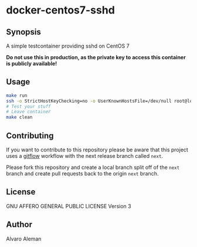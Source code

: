 # docker-centos7-sshd

## Synopsis

A simple testcontainer providing sshd on CentOS 7

**Do __not__ use this in production, as the private key to access this container is publicly available!**

## Usage

```bash
make run
ssh -o StrictHostKeyChecking=no -o UserKnownHostsFile=/dev/null root@localhost -p 4444 -i alvaroaleman_insecure_private_key
# Test your stuff
# Leave container
make clean
```

## Contributing

If you want to contribute to this repository please be aware that this
project uses a [gitflow](http://nvie.com/posts/a-successful-git-branching-model/)
workflow with the next release branch called ``next``.

Please fork this repository and create a local branch split off of the ``next``
branch and create pull requests back to the origin ``next`` branch.

## License

GNU AFFERO GENERAL PUBLIC LICENSE Version 3

## Author

Alvaro Aleman

